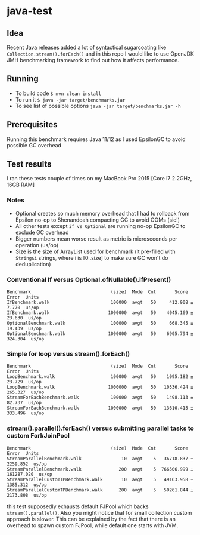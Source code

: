 # java-test

## Idea
Recent Java releases added a lot of syntactical sugarcoating like `Collection.stream().forEach()` and in this repo
I would like to use OpenJDK JMH benchmarking framework to find out how it affects performance.

## Running

- To build code `$ mvn clean install`
- To run it `$ java -jar target/benchmarks.jar`
- To see list of possible options `java -jar target/benchmarks.jar -h`

## Prerequisites

Running this benchmark requires Java 11/12 as I used EpsilonGC to avoid possible GC overhead

## Test results
I ran these tests couple of times on my MacBook Pro 2015 [Core i7 2.2GHz, 16GB RAM]
### Notes
- Optional creates so much memory overhead that I had to rollback from Epsilon no-op to Shenandoah compacting GC to avoid OOMs (sic!)
- All other tests except `if vs Optional` are running no-op EpsilonGC to exclude GC overhead
- Bigger numbers mean worse result as metric is microseconds per operation (us/op)
- Size is the size of ArrayList used for benchmark (it pre-filled with `String$i` strings, where i is [0..size] to make sure GC won't do deduplication)

### Conventional If versus Optional.ofNullable().ifPresent()
```
Benchmark                              (size)  Mode  Cnt       Score        Error  Units
IfBenchmark.walk                       100000  avgt   50     412.908 ±      7.770  us/op
IfBenchmark.walk                      1000000  avgt   50    4045.169 ±     23.630  us/op
OptionalBenchmark.walk                 100000  avgt   50     668.345 ±     19.439  us/op
OptionalBenchmark.walk                1000000  avgt   50    6905.794 ±    324.304  us/op
```

### Simple for loop versus stream().forEach()
```
Benchmark                              (size)  Mode  Cnt       Score        Error  Units
LoopBenchmark.walk                     100000  avgt   50    1095.182 ±     23.729  us/op
LoopBenchmark.walk                    1000000  avgt   50   10536.424 ±    265.327  us/op
StreamForEachBenchmark.walk            100000  avgt   50    1498.113 ±     82.737  us/op
StreamForEachBenchmark.walk           1000000  avgt   50   13610.415 ±    333.496  us/op
```

### stream().parallel().forEach() versus submitting parallel tasks to custom ForkJoinPool
```
Benchmark                              (size)  Mode  Cnt       Score        Error  Units
StreamParallelBenchmark.walk               10  avgt    5   36718.837 ±   2259.852  us/op
StreamParallelBenchmark.walk              200  avgt    5  766506.999 ± 161287.020  us/op
StreamParallelCustomTPBenchmark.walk       10  avgt    5   49163.958 ±   1385.312  us/op
StreamParallelCustomTPBenchmark.walk      200  avgt    5   50261.844 ±   2173.808  us/op
```
this test supposedly exhausts default FJPool which backs `stream().parallel()`.
Also you might notice that for small collection custom approach is slower. This can be explained by the fact that 
there is an overhead to spawn custom FJPool, while default one starts with JVM.